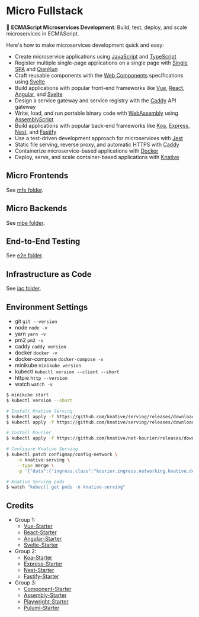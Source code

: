 # Micro Fullstack

:maple_leaf: **ECMAScript Microservices Development**: Build, test, deploy, and scale microservices in ECMAScript.

Here's how to make microservices development quick and easy:

- Create microservice applications using [JavaScript][javascript] and [TypeScript][typescript]
- Register multiple single-page applications on a single page with [Single SPA][single spa] and [QianKun][qiankun]
- Craft reusable components with the [Web Components][web components] specifications using [Svelte][svelte]
- Build applications with popular front-end frameworks like [Vue][vue], [React][react], [Angular][angular], and [Svelte][svelte]
- Design a service gateway and service registry with the [Caddy][caddy] API gateway
- Write, load, and run portable binary code with [WebAssembly][webassembly] using [AssemblyScript][assemblyscript]
- Build applications with popular back-end frameworks like [Koa][koa], [Express][express], [Nest][nest], and [Fastify][fastify]
- Use a test-driven development approach for microservices with [Jest][jest]
- Static file serving, reverse proxy, and automatic HTTPS with [Caddy][caddy]
- Containerize microservice-based applications with [Docker][docker]
- Deploy, serve, and scale container-based applications with [Knative][knative]

[javascript]: https://developer.mozilla.org/en-US/docs/Web/JavaScript
[typescript]: https://www.typescriptlang.org/
[single spa]: https://single-spa.js.org/
[qiankun]: https://qiankun.umijs.org/
[web components]: https://www.webcomponents.org/
[svelte]: https://svelte.dev/
[vue]: https://vuejs.org/
[react]: https://reactjs.org/
[angular]: https://angular.io/
[caddy]: https://caddyserver.com/
[webassembly]: https://webassembly.org/
[assemblyscript]: https://www.assemblyscript.org/
[koa]: https://koajs.com/
[express]: https://expressjs.com/
[nest]: https://nestjs.com/
[fastify]: https://www.fastify.io/
[jest]: https://jestjs.io/
[docker]: https://www.docker.com/
[knative]: https://knative.dev/

## Micro Frontends

See [mfe folder](./mfe).

## Micro Backends

See [mbe folder](./mbe).

## End-to-End Testing

See [e2e folder](./e2e).

## Infrastructure as Code

See [iac folder](./iac).

## Environment Settings

- git `git --version`
- node `node -v`
- yarn `yarn -v`
- pm2 `pm2 -v`
- caddy `caddy version`
- docker `docker -v`
- docker-compose `docker-compose -v`
- minikube `minikube version`
- kubectl `kubectl version --client --short`
- httpie `http --version`
- watch `watch -v`

```sh
$ minikube start
$ kubectl version --short
```

```sh
# Install Knative Serving
$ kubectl apply -f https://github.com/knative/serving/releases/download/v0.17.0/serving-crds.yaml
$ kubectl apply -f https://github.com/knative/serving/releases/download/v0.17.0/serving-core.yaml
```

```sh
# Install Kourier
$ kubectl apply -f https://github.com/knative/net-kourier/releases/download/v0.17.0/kourier.yaml
```

```sh
# Configure Knative Serving
$ kubectl patch configmap/config-network \
    -n knative-serving \
    --type merge \
    -p '{"data":{"ingress.class":"kourier.ingress.networking.knative.dev"}}'
```

```sh
# Knative Serving pods
$ watch "kubectl get pods -n knative-serving"
```

## Credits

- Group 1:
  - [Vue-Starter](https://github.com/Shyam-Chen/Vue-Starter)
  - [React-Starter](https://github.com/Shyam-Chen/React-Starter)
  - [Angular-Starter](https://github.com/Shyam-Chen/Angular-Starter)
  - [Svelte-Starter](https://github.com/Shyam-Chen/Svelte-Starter)
- Group 2:
  - [Koa-Starter](https://github.com/Shyam-Chen/Koa-Starter)
  - [Express-Starter](https://github.com/Shyam-Chen/Express-Starter)
  - [Nest-Starter](https://github.com/Shyam-Chen/Nest-Starter)
  - [Fastify-Starter](https://github.com/Shyam-Chen/Fastify-Starter)
- Group 3:
  - [Component-Starter](https://github.com/Shyam-Chen/Component-Starter)
  - [Assembly-Starter](https://github.com/Shyam-Chen/Assembly-Starter)
  - [Playwright-Starter](https://github.com/Shyam-Chen/Playwright-Starter)
  - [Pulumi-Starter](https://github.com/Shyam-Chen/Pulumi-Starter)
